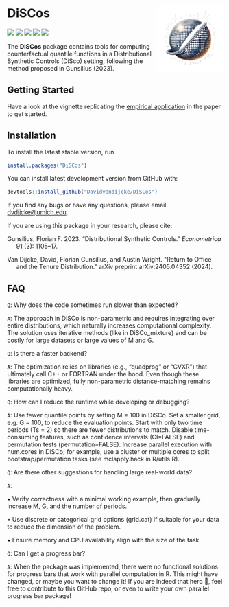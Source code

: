 
<!-- README.md is generated from README.Rmd. Please edit that file -->

# DiSCos <img src="man/figures/logo.png" align="right" alt="" width="155" />

[![](https://cranlogs.r-pkg.org/badges/grand-total/DiSCos?color=blue)](https://cran.r-project.org/package=DiSCos)
[![](https://cranlogs.r-pkg.org/badges/last-month/DiSCos?color=blue)](https://cran.r-project.org/package=DiSCos)
[![](https://www.r-pkg.org/badges/version/DiSCos?color=blue)](https://cran.r-project.org/package=DiSCos)
[![](https://img.shields.io/badge/devel%20version-0.0.0.9000-blue.svg)](https://github.com/Davidvandijcke/DiSCos)
[![](https://img.shields.io/github/last-commit/Davidvandijcke/DiSCos.svg)](https://github.com/Davidvandijcke/DiSCos/commits/main)

<!-- README.mdƒ is generated from README.Rmd. Please edit that file -->

The **DiSCos** package contains tools for computing counterfactual
quantile functions in a Distributional Synthetic Controls (DiSco)
setting, following the method proposed in Gunsilius (2023).


## Getting Started

Have a look at the vignette replicating the [empirical
application](https://www.davidvandijcke.com/DiSCos/articles/Dube2019.html)
in the paper to get started.

## Installation

To install the latest stable version, run
```r
install.packages("DiSCos")

```

You can install latest development version from GitHub with:

``` r
devtools::install_github("Davidvandijcke/DiSCos")
```

If you find any bugs or have any questions, please email dvdijcke@umich.edu.

<div id="refs" class="references csl-bib-body hanging-indent">

<div id="ref-gunsilius2023distributional" class="csl-entry">

If you are using this package in your research, please cite: 

Gunsilius, Florian F. 2023. “Distributional Synthetic Controls.”
*Econometrica* 91 (3): 1105–17.

Van Dijcke, David, Florian Gunsilius, and Austin Wright. "Return to Office and the Tenure Distribution." arXiv preprint arXiv:2405.04352 (2024).

</div>

</div>


## FAQ

`Q`: Why does the code sometimes run slower than expected?

`A`: The approach in DiSCo is non-parametric and requires integrating over entire distributions, which naturally increases computational complexity. The solution uses iterative methods (like in DiSCo_mixture) and can be costly for large datasets or large values of M and G.

`Q`: Is there a faster backend?

`A`: The optimization relies on libraries (e.g., “quadprog” or “CVXR”) that ultimately call C++ or FORTRAN under the hood. Even though these libraries are optimized, fully non-parametric distance-matching remains computationally heavy.

`Q`: How can I reduce the runtime while developing or debugging?

`A`: Use fewer quantile points by setting M = 100 in DiSCo.
Set a smaller grid, e.g. G = 100, to reduce the evaluation points.
Start with only two time periods (Ts = 2) so there are fewer distributions to match.
Disable time-consuming features, such as confidence intervals (CI=FALSE) and permutation tests (permutation=FALSE).
Increase parallel execution with num.cores in DiSCo; for example, use a cluster or multiple cores to split bootstrap/permutation tasks (see mclapply.hack in R/utils.R).

`Q`: Are there other suggestions for handling large real-world data?

`A`:

• Verify correctness with a minimal working example, then gradually increase M, G, and the number of periods.

• Use discrete or categorical grid options (grid.cat) if suitable for your data to reduce the dimension of the problem.

• Ensure memory and CPU availability align with the size of the task.

`Q`: Can I get a progress bar?

`A`: When the package was implemented, there were no functional solutions for progress bars that work with parallel computation in R. This might have changed, or maybe you want to change it! If you are indeed that hero 🦸, feel free to contribute to this GitHub repo, or even to write your own parallel progress bar package! 
